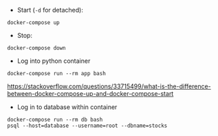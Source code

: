 - Start (`-d` for detached):
```
docker-compose up
```

- Stop:
```
docker-compose down
```

- Log into python container
```
docker-compose run --rm app bash
```

https://stackoverflow.com/questions/33715499/what-is-the-difference-between-docker-compose-up-and-docker-compose-start

- Log in to database within container
```
docker-compose run --rm db bash
psql --host=database --username=root --dbname=stocks
```